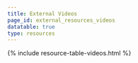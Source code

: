 ```yaml
---
title: External Videos
page_id: external_resources_videos
datatable: true
type: resources
---
```


{% include resource-table-videos.html %}
